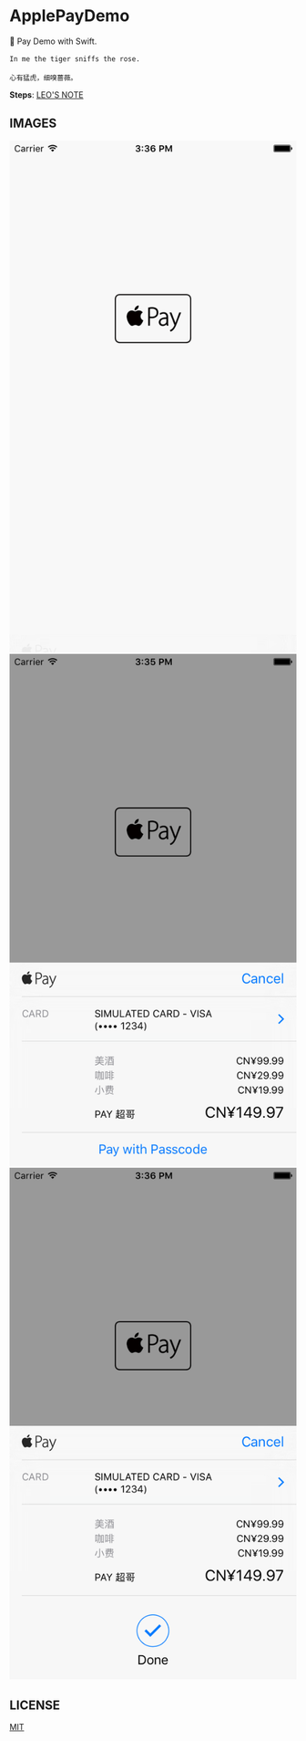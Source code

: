 # ApplePayDemo
 Pay Demo with Swift.

````
In me the tiger sniffs the rose.

心有猛虎，细嗅蔷薇。
````

**Steps**: [LEO'S NOTE](http://leodev.me/2016/03/04/iOS-Apple-Pay-Developer-Guide-1/)

## IMAGES

![Leo](https://github.com/LeoiOS/ApplePayDemo/blob/master/ApplePay05.png)
![Leo](https://github.com/LeoiOS/ApplePayDemo/blob/master/ApplePay06.png)
![Leo](https://github.com/LeoiOS/ApplePayDemo/blob/master/ApplePay07.png)

## LICENSE

[MIT](http://opensource.org/licenses/MIT)

